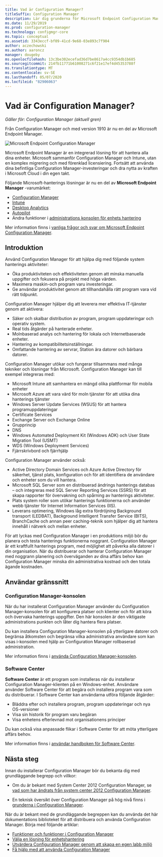 ```yaml
---
title: Vad är Configuration Manager?
titleSuffix: Configuration Manager
description: Lär dig grunderna för Microsoft Endpoint Configuration Manager.
ms.date: 11/29/2019
ms.prod: configuration-manager
ms.technology: configmgr-core
ms.topic: conceptual
ms.assetid: 3343eccf-bf09-41cd-9e68-03e893c7f904
author: aczechowski
ms.author: aaroncz
manager: dougeby
ms.openlocfilehash: 13c3be302ecefad36d7be8617a4cc9354db1b685
ms.sourcegitcommit: 214fb11771b61008271c6f21e17ef4d45353788f
ms.translationtype: MT
ms.contentlocale: sv-SE
ms.lasthandoff: 05/07/2020
ms.locfileid: "82906063"
---
```

# <a name="what-is-configuration-manager"></a>Vad är Configuration Manager?

*Gäller för: Configuration Manager (aktuell gren)*

Från Configuration Manager och med version 1910 är nu en del av Microsoft Endpoint Manager.

![Microsoft Endpoint Configuration Manager](media/4960084-endpoint-manager-logo.png)

Microsoft Endpoint Manager är en integrerad lösning för att hantera alla dina enheter. Microsoft sammanför Configuration Manager och Intune, utan en komplex migrering och med förenklad licensiering. Fortsätt att använda dina befintliga Configuration Manager-investeringar och dra nytta av kraften i Microsoft Cloud i din egen takt.

Följande Microsoft-hanterings lösningar är nu en del av **Microsoft Endpoint Manager** -varumärket:

- [Configuration Manager](https://docs.microsoft.com/configmgr)
- [Intune](https://docs.microsoft.com/intune)
- [Desktop Analytics](../../desktop-analytics/overview.md)
- [Autopilot](https://docs.microsoft.com/intune/enrollment/enrollment-autopilot)
- Andra funktioner i [administrations konsolen för enhets hantering](https://techcommunity.microsoft.com/t5/enterprise-mobility-security/microsoft-intune-rolls-out-an-improved-streamlined-endpoint/ba-p/937760)

Mer information finns i [vanliga frågor och svar om Microsoft Endpoint Configuration Manager](microsoft-endpoint-manager-faq.md).

## <a name="introduction"></a>Introduktion

Använd Configuration Manager för att hjälpa dig med följande system hanterings aktiviteter:

- Öka produktiviteten och effektiviteten genom att minska manuella uppgifter och fokusera på projekt med höga värden.  
- Maximera maskin-och program varu investeringar.  
- Ge användar produktivitet genom att tillhandahålla rätt program vara vid rätt tidpunkt.  

Configuration Manager hjälper dig att leverera mer effektiva IT-tjänster genom att aktivera:

- Säker och skalbar distribution av program, program uppdateringar och operativ system.
- Real tids åtgärder på hanterade enheter.
- Molnbaserad analys och hantering för lokala och Internetbaserade enheter.
- Hantering av kompatibilitetsinställningar.  
- Omfattande hantering av servrar, Station ära datorer och bärbara datorer.

Configuration Manager utökar och fungerar tillsammans med många tekniker och lösningar från Microsoft. Configuration Manager kan till exempel integreras med:  

- Microsoft Intune att samhantera en mängd olika plattformar för mobila enheter
- Microsoft Azure att vara värd för moln tjänster för att utöka dina hanterings tjänster
- Windows Server Update Services (WSUS) för att hantera programuppdateringar
- Certificate Services
- Exchange Server och Exchange Online
- Grupprincip
- DNS
- Windows Automated Deployment Kit (Windows ADK) och User State Migration Tool (USMT)
- WDS (Windows Deployment Services)
- Fjärrskrivbord och fjärrhjälp

Configuration Manager använder också:  

- Active Directory Domain Services och Azure Active Directory för säkerhet, tjänst plats, konfiguration och för att identifiera de användare och enheter som du vill hantera.  
- Microsoft SQL Server som en distribuerad ändrings hanterings databas – och integreras med SQL Server Reporting Services (SSRS) för att skapa rapporter för övervakning och spårning av hanterings aktiviteter.  
- Plats system roller som utökar hanterings funktionerna och använder webb tjänster för Internet Information Services (IIS).
- Leverans optimering, Windows låg extra fördröjning Background transport (LEDBAT), Background Intelligent Transfer Service (BITS), BranchCache och annan peer caching-teknik som hjälper dig att hantera innehåll i nätverk och mellan enheter.

För att lyckas med Configuration Manager i en produktions miljö bör du planera och testa hanterings funktionerna noggrant. Configuration Manager är ett kraftfullt hanterings program, med möjlighet att påverka alla datorer i din organisation. När du distribuerar och hanterar Configuration Manager med noggrann planering och överväganden av dina affärs behov kan Configuration Manager minska din administrativa kostnad och den totala ägande kostnaden.  

## <a name="user-interfaces"></a>Användar gränssnitt

### <a name="the-configuration-manager-console"></a><a name="BKMK_Console"></a>Configuration Manager-konsolen

När du har installerat Configuration Manager använder du Configuration Manager-konsolen för att konfigurera platser och klienter och för att köra och övervaka hanterings uppgifter. Den här konsolen är den viktigaste administrations punkten och låter dig hantera flera platser.  

Du kan installera Configuration Manager-konsolen på ytterligare datorer och begränsa åtkomsten och begränsa vilka administrativa användare som kan visas i-konsolen med hjälp av Configuration Manager rollbaserad administration.  

Mer information finns i [använda Configuration Manager-konsolen](../servers/manage/admin-console.md).

### <a name="software-center"></a><a name="BKMK_ApplicationCatalog"></a>Software Center

**Software Center** är ett program som installeras när du installerar Configuration Manager-klienten på en Windows-enhet. Användare använder Software Center för att begära och installera program vara som du distribuerar. I Software Center kan användarna utföra följande åtgärder:  

- Bläddra efter och installera program, program uppdateringar och nya OS-versioner
- Visa sin historik för program varu begäran
- Visa enhetens efterlevnad mot organisationens principer

Du kan också visa anpassade flikar i Software Center för att möta ytterligare affärs behov.

Mer information finns i [användar handboken för Software Center](software-center.md).

## <a name="next-steps"></a>Nästa steg

Innan du installerar Configuration Manager bör du bekanta dig med grundläggande begrepp och villkor:

- Om du är bekant med System Center 2012 Configuration Manager, se [vad som har ändrats från system center 2012 Configuration Manager](../plan-design/changes/what-has-changed-from-configuration-manager-2012.md).

- En teknisk översikt över Configuration Manager på hög nivå finns i [grunderna i Configuration Manager](fundamentals.md).

När du är bekant med de grundläggande begreppen kan du använda det här dokumentations biblioteket för att distribuera och använda Configuration Manager. Börja med följande artiklar:

- [Funktioner och funktioner i Configuration Manager](../plan-design/changes/features-and-capabilities.md)  
- [Välja en lösning för enhetshantering](../plan-design/choose-a-device-management-solution.md)  
- [Utvärdera Configuration Manager genom att skapa en egen labb miljö](../get-started/set-up-your-lab.md)
- [Få hjälp med att använda Configuration Manager](find-help.md)  
